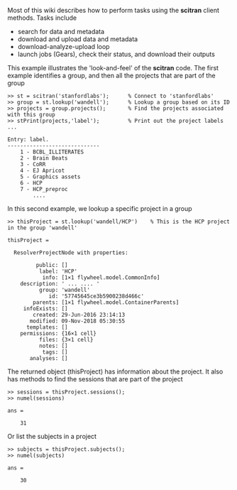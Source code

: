 Most of this wiki describes how to perform tasks using the **scitran** client methods. Tasks include

* search for data and metadata
* download and upload data and metadata
* download-analyze-upload loop
* launch jobs (Gears), check their status, and download their outputs

This example illustrates the 'look-and-feel' of the **scitran** code.  The first example identifies a group, and then all the projects that are part of the group
```
>> st = scitran('stanfordlabs');      % Connect to 'stanfordlabs'
>> group = st.lookup('wandell');      % Lookup a group based on its ID
>> projects = group.projects();       % Find the projects associated with this group
>> stPrint(projects,'label');         % Print out the project labels ...

Entry: label.
-----------------------------
	1 - BCBL_ILLITERATES 
	2 - Brain Beats 
	3 - CoRR 
	4 - EJ Apricot 
	5 - Graphics assets 
	6 - HCP 
	7 - HCP_preproc 
        ....
```

In this second example, we lookup a specific project in a group
```
>> thisProject = st.lookup('wandell/HCP')    % This is the HCP project in the group 'wandell'

thisProject = 

  ResolverProjectNode with properties:

         public: []
          label: 'HCP'
           info: [1×1 flywheel.model.CommonInfo]
    description: ' ... .... '
          group: 'wandell'
             id: '57745645ce3b5900238d466c'
        parents: [1×1 flywheel.model.ContainerParents]
     infoExists: []
        created: 29-Jun-2016 23:14:13
       modified: 09-Nov-2018 05:30:55
      templates: []
    permissions: {16×1 cell}
          files: {3×1 cell}
          notes: []
           tags: []
       analyses: []

```
The returned object (thisProject) has information about the project. It also has methods to find the sessions that are part of the project
```
>> sessions = thisProject.sessions();
>> numel(sessions)

ans =

    31
```
Or list the subjects in a project
```
>> subjects = thisProject.subjects();
>> numel(subjects)

ans =

    30
```